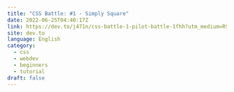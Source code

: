 ```yaml
---
title: "CSS Battle: #1 - Simply Square"
date: 2022-06-25T04:40:17Z
link: https://dev.to/j471n/css-battle-1-pilot-battle-1fhh?utm_medium=RSS&utm_source=news.12bit.vn
site: dev.to
language: English
category:
  - css
  - webdev
  - beginners
  - tutorial
draft: false
---
```

